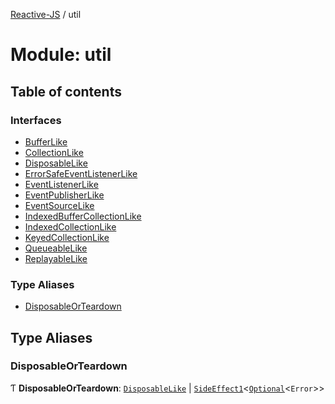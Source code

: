 [Reactive-JS](../README.md) / util

# Module: util

## Table of contents

### Interfaces

- [BufferLike](../interfaces/util.BufferLike.md)
- [CollectionLike](../interfaces/util.CollectionLike.md)
- [DisposableLike](../interfaces/util.DisposableLike.md)
- [ErrorSafeEventListenerLike](../interfaces/util.ErrorSafeEventListenerLike.md)
- [EventListenerLike](../interfaces/util.EventListenerLike.md)
- [EventPublisherLike](../interfaces/util.EventPublisherLike.md)
- [EventSourceLike](../interfaces/util.EventSourceLike.md)
- [IndexedBufferCollectionLike](../interfaces/util.IndexedBufferCollectionLike.md)
- [IndexedCollectionLike](../interfaces/util.IndexedCollectionLike.md)
- [KeyedCollectionLike](../interfaces/util.KeyedCollectionLike.md)
- [QueueableLike](../interfaces/util.QueueableLike.md)
- [ReplayableLike](../interfaces/util.ReplayableLike.md)

### Type Aliases

- [DisposableOrTeardown](util.md#disposableorteardown)

## Type Aliases

### DisposableOrTeardown

Ƭ **DisposableOrTeardown**: [`DisposableLike`](../interfaces/util.DisposableLike.md) \| [`SideEffect1`](functions.md#sideeffect1)<[`Optional`](functions.md#optional)<`Error`\>\>
